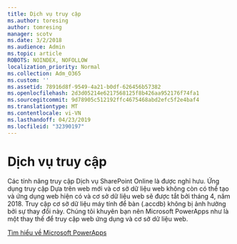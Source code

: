 ```yaml
---
title: Dịch vụ truy cập
ms.author: toresing
author: tomresing
manager: scotv
ms.date: 3/2/2018
ms.audience: Admin
ms.topic: article
ROBOTS: NOINDEX, NOFOLLOW
localization_priority: Normal
ms.collection: Adm_O365
ms.custom: ''
ms.assetid: 78916d8f-9549-4a21-b0df-626456b57382
ms.openlocfilehash: 2d3d05214e6217568125f8b426aa952176f74fa1
ms.sourcegitcommit: 9d78905c512192ffc4675468abd2efc5f2e4baf4
ms.translationtype: MT
ms.contentlocale: vi-VN
ms.lasthandoff: 04/23/2019
ms.locfileid: "32390197"
---
```

# <a name="access-services"></a>Dịch vụ truy cập

Các tính năng truy cập Dịch vụ SharePoint Online là được nghỉ hưu. Ứng dụng truy cập Dựa trên web mới và cơ sở dữ liệu web không còn có thể tạo và ứng dụng web hiện có và cơ sở dữ liệu web sẽ được tắt bởi tháng 4, năm 2018. Truy cập cơ sở dữ liệu máy tính để bàn (.accdb) không bị ảnh hưởng bởi sự thay đổi này. Chúng tôi khuyên bạn nên Microsoft PowerApps như là một thay thế để truy cập web ứng dụng và cơ sở dữ liệu web. 
  
[Tìm hiểu về Microsoft PowerApps](https://powerapps.microsoft.com/)
  

